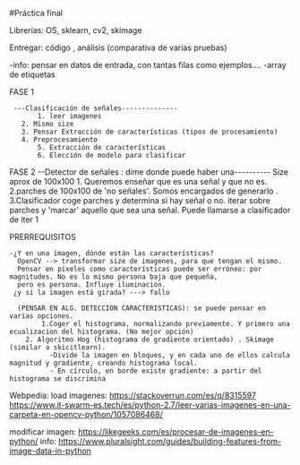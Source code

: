 #Práctica final


Librerías: OS, sklearn, cv2, skimage

Entregar: código , análisis (comparativa de varias pruebas) 

-info: pensar en datos de entrada, con tantas filas como ejemplos....
      -array de etiquetas
	
 FASE 1

     ---Clasificación de señales--------------
           1. leer imagenes
	   2. Mismo size
	   3. Pensar Extracción de características (tipos de procesamiento)
	   4. Preprocesamiento
           5. Extracción de características
           6. Elección de modelo para clasificar

 FASE 2
            --Detector de señales : dime donde puede haber una---------- Size aprox de 100x100
            1. Queremos enseñar que es una señal y que no es.
            2.parches de 100x100 de 'no señales'. Somos encargados de generarlo . 
            3.Clasificador coge parches y determina si hay señal o no. 
              iterar sobre parches y 'marcar' aquello que sea una señal. Puede llamarse a clasificador de iter 1
           


PRERREQUISITOS 
           
    -¿Y en una imagen, dónde están las características?  
      OpenCV --> transformar size de imagenes, para que tengan el mismo.
      Pensar en pixeles como características puede ser erróneo: por magnitudes. No es lo mismo persona baja que pequeña,
      pero es persona. Influye iluminación. 
     ¿y si la imagen está girada? ---> fallo 

      (PENSAR EN ALG. DETECCION CARACTERISTICAS): se puede pensar en varias opciones. 
            1.Coger el histograma, normalizando previamente. Y primero una ecualizacion del histograma. (No mejor opción)
	    2. Algoritmo Hog (histograma de gradiente orientado) . Skimage (similar a skicitlearn). 
              -Divide la imagen en bloques, y en cada uno de ellos calcula magnitud y gradiente, creando histograma local. 
              - En círculo, en borde existe gradiente: a partir del histograma se discrimina  

Webpedia:
load imagenes:
	https://stackoverrun.com/es/q/8315597
	https://www.it-swarm-es.tech/es/python-2.7/leer-varias-imagenes-en-una-carpeta-en-opencv-python/1057086468/
	
modificar imagen:
	https://likegeeks.com/es/procesar-de-imagenes-en-python/
info:
	https://www.pluralsight.com/guides/building-features-from-image-data-in-python
